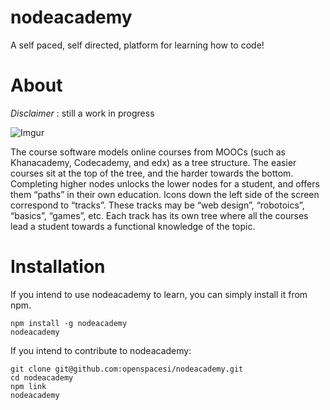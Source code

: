nodeacademy
===========

A self paced, self directed, platform for learning how to code!

# About

*Disclaimer* : still a work in progress

![Imgur](http://i.imgur.com/xQQRt6f.png)

The course software models online courses from MOOCs (such as Khanacademy, Codecademy, and edx) as a tree structure.
The easier courses sit at the top of the tree, and the harder towards the bottom. Completing higher nodes unlocks the
lower nodes for a student, and offers them “paths” in their own education. Icons down the left side of the screen
correspond to “tracks”. These tracks may be “web design”, “robotoics”, “basics”, “games”, etc. Each track has its own
tree where all the courses lead a student towards a functional knowledge of the topic.

# Installation

If you intend to use nodeacademy to learn, you can simply install it from npm.

```
npm install -g nodeacademy
nodeacademy
```

If you intend to contribute to nodeacademy:

```
git clone git@github.com:openspacesi/nodeacademy.git
cd nodeacademy
npm link
nodeacademy
```
